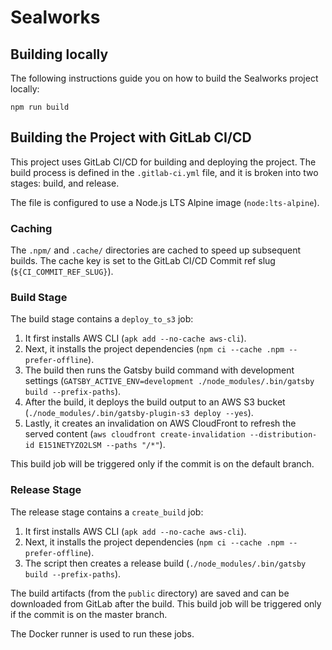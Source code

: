 # Sealworks

## Building locally

The following instructions guide you on how to build the Sealworks project locally:
```shell
npm run build
```

## Building the Project with GitLab CI/CD

This project uses GitLab CI/CD for building and deploying the project. The build process is defined in the `.gitlab-ci.yml` file, and it is broken into two stages: build, and release.

The file is configured to use a Node.js LTS Alpine image (`node:lts-alpine`).

### Caching

The `.npm/` and `.cache/` directories are cached to speed up subsequent builds. The cache key is set to the GitLab CI/CD Commit ref slug (`${CI_COMMIT_REF_SLUG}`).

### Build Stage

The build stage contains a `deploy_to_s3` job:

1. It first installs AWS CLI (`apk add --no-cache aws-cli`).
2. Next, it installs the project dependencies (`npm ci --cache .npm --prefer-offline`).
3. The build then runs the Gatsby build command with development settings (`GATSBY_ACTIVE_ENV=development ./node_modules/.bin/gatsby build --prefix-paths`).
4. After the build, it deploys the build output to an AWS S3 bucket (`./node_modules/.bin/gatsby-plugin-s3 deploy --yes`).
5. Lastly, it creates an invalidation on AWS CloudFront to refresh the served content (`aws cloudfront create-invalidation --distribution-id E151NETYZO2LSM --paths "/*"`).

This build job will be triggered only if the commit is on the default branch.

### Release Stage

The release stage contains a `create_build` job:

1. It first installs AWS CLI (`apk add --no-cache aws-cli`).
2. Next, it installs the project dependencies (`npm ci --cache .npm --prefer-offline`).
3. The script then creates a release build (`./node_modules/.bin/gatsby build --prefix-paths`).

The build artifacts (from the `public` directory) are saved and can be downloaded from GitLab after the build. This build job will be triggered only if the commit is on the master branch.

The Docker runner is used to run these jobs.